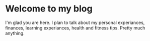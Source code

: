 # Welcome to my blog

I'm glad you are here. I plan to talk about my personal experiances, finances, learning experiances, health and fitness tips. Pretty much anything.

